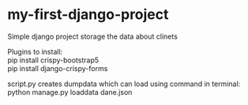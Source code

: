 # my-first-django-project
Simple django project storage the data about clinets

Plugins to install:\
pip install crispy-bootstrap5\
pip install django-crispy-forms

script.py creates dumpdata which can load using command in terminal:\
python manage.py loaddata dane.json
